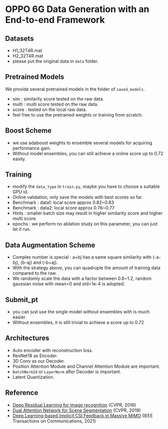 # OPPO 6G Data Generation with an End-to-end Framework

## Datasets
- H1_32T4R.mat
- H2_32T4R.mat
- please put the original data in `data` folder.

## Pretrained Models
We provide several pretrained models in the folder of `saved_models`.
- sim : similarity score tested on the raw data.
- multi : multi score tested on the raw data.
- score : tested on the local raw data.
- feel free to use the pretrained weights or training from scratch.

## Boost Scheme
- we use adaboost weights to ensemble several models for acquiring performance gain. 
- Without model ensembles, you can still achieve a online score up to 0.72 easily.

## Training
- modify the `data_type` in `train.py`, maybe you have to choose a suitable GPU id.
- Online validation, only save the models with best scores so far.
- Benchmark : data1: local score approx 0.82~0.83
- Benchmark : data2: local score approx 0.76~0.77
- Hints : smaller batch size may result in higher similarity score and higher multi score.
- epochs : we perform no ablation study on this parameter, you can just let it run.

## Data Augmentation Scheme
- Complex number is special : a+bj has a same square similarity with (-a-bj), (b-aj) and (-b+aj).
- With the strategy above, you can quadruple the amount of training data compared to the raw.
- We randomly scale the data with a factor between 0.8~1.2, random gaussian noise with mean=0 and std=1e-4 is adopted.

## Submit_pt
- you can just use the single model without ensembles with is much easier.
- Without ensembles, it is still trivial to achieve a score up to 0.72

## Architectures
- Auto encoder with reconstruction loss.
- ResNet18 as Encoder.
- 3D Conv as our Decoder.
- Position Attention Module and Channel Attention Module are important.
- `BatchNorm2d` or `LayerNorm` after Decoder is important.
- Latent Quantization.

## Reference
- [Deep Residual Learning for image recognition](https://openaccess.thecvf.com/content_cvpr_2016/papers/He_Deep_Residual_Learning_CVPR_2016_paper.pdf) (CVPR, 2016)
- [Dual Attention Network for Scene Segmentation](https://openaccess.thecvf.com/content_CVPR_2019/papers/Fu_Dual_Attention_Network_for_Scene_Segmentation_CVPR_2019_paper.pdf) (CVPR, 2019)
- [Deep Learning-based Implicit CSI Feedback in Massive MIMO](https://arxiv.org/pdf/2105.10100.pdf) (IEEE Transactions on Communications, 2021)

